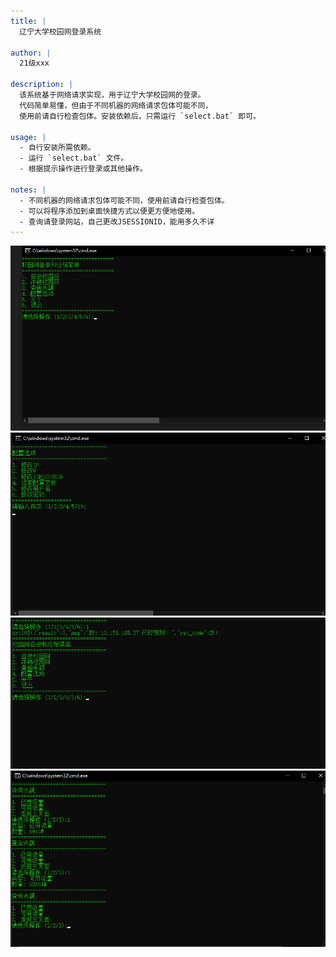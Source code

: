 ```yaml
---
title: |
  辽宁大学校园网登录系统

author: |
  21级xxx

description: |
  该系统基于网络请求实现，用于辽宁大学校园网的登录。
  代码简单易懂，但由于不同机器的网络请求包体可能不同，
  使用前请自行检查包体。安装依赖后，只需运行 `select.bat` 即可。

usage: |
  - 自行安装所需依赖。
  - 运行 `select.bat` 文件。
  - 根据提示操作进行登录或其他操作。

notes: |
  - 不同机器的网络请求包体可能不同，使用前请自行检查包体。
  - 可以将程序添加到桌面快捷方式以便更方便地使用。
  - 查询请登录网站，自己更改JSESSIONID，能用多久不详
---
```

![image](https://github.com/shenminglinyi/LNU_NET_LOGIN/blob/main/img/主页.png)
![image](https://github.com/shenminglinyi/LNU_NET_LOGIN/blob/main/img/配置.png)
![image](https://github.com/shenminglinyi/LNU_NET_LOGIN/blob/main/img/登录.png)
![image](https://github.com/shenminglinyi/LNU_NET_LOGIN/blob/main/img/查询.png)
